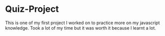 # Quiz-Project
This is one of my first project I worked on to practice more on my javascript knowledge. Took a lot of my time but it was worth it because I learnt a lot.
